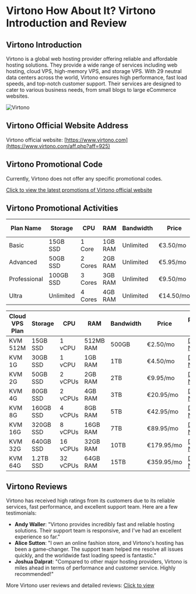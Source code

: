 # Virtono How About It? Virtono Introduction and Review

## Virtono Introduction
Virtono is a global web hosting provider offering reliable and affordable hosting solutions. They provide a wide range of services including web hosting, cloud VPS, high-memory VPS, and storage VPS. With 29 neutral data centers across the world, Virtono ensures high performance, fast load speeds, and top-notch customer support. Their services are designed to cater to various business needs, from small blogs to large eCommerce websites.

![Virtono](https://github.com/user-attachments/assets/c14819b3-7f23-45e7-8c69-8d0c36a9584c)

## Virtono Official Website Address
Virtono official website: [https://www.virtono.com](https://www.virtono.com/aff.php?aff=925)

## Virtono Promotional Code
Currently, Virtono does not offer any specific promotional codes.  

[Click to view the latest promotions of Virtono official website](https://www.virtono.com/aff.php?aff=925)

## Virtono Promotional Activities

| Plan Name        | Storage   | CPU        | RAM          | Bandwidth  | Price    | Purchase Link |
|------------------|-----------|------------|--------------|------------|----------|---------------|
| Basic            | 15GB SSD  | 1 Core     | 1GB RAM      | Unlimited  | €3.50/mo | [Order Now](https://www.virtono.com/aff.php?aff=925) |
| Advanced         | 50GB SSD  | 2 Cores    | 2GB RAM      | Unlimited  | €5.95/mo | [Order Now](https://www.virtono.com/aff.php?aff=925) |
| Professional     | 100GB SSD | 3 Cores    | 3GB RAM      | Unlimited  | €9.50/mo | [Order Now](https://www.virtono.com/aff.php?aff=925) |
| Ultra            | Unlimited | 4 Cores    | 4GB RAM      | Unlimited  | €14.50/mo| [Order Now](https://www.virtono.com/aff.php?aff=925) |

| Cloud VPS Plan   | Storage   | CPU        | RAM          | Bandwidth  | Price    | Purchase Link |
|------------------|-----------|------------|--------------|------------|----------|---------------|
| KVM 512M         | 15GB SSD  | 1 vCPU     | 512MB RAM    | 500GB      | €2.50/mo | [Deploy Now](https://www.virtono.com/aff.php?aff=925) |
| KVM 1G           | 30GB SSD  | 1 vCPU     | 1GB RAM      | 1TB        | €4.50/mo | [Deploy Now](https://www.virtono.com/aff.php?aff=925) |
| KVM 2G           | 50GB SSD  | 2 vCPUs    | 2GB RAM      | 2TB        | €9.95/mo | [Deploy Now](https://www.virtono.com/aff.php?aff=925) |
| KVM 4G           | 80GB SSD  | 2 vCPUs    | 4GB RAM      | 3TB        | €20.95/mo| [Deploy Now](https://www.virtono.com/aff.php?aff=925) |
| KVM 8G           | 160GB SSD | 4 vCPUs    | 8GB RAM      | 5TB        | €42.95/mo| [Deploy Now](https://www.virtono.com/aff.php?aff=925) |
| KVM 16G          | 320GB SSD | 8 vCPUs    | 16GB RAM     | 7TB        | €89.95/mo| [Deploy Now](https://www.virtono.com/aff.php?aff=925) |
| KVM 32G          | 640GB SSD | 16 vCPUs   | 32GB RAM     | 10TB       | €179.95/mo| [Deploy Now](https://www.virtono.com/aff.php?aff=925) |
| KVM 64G          | 1.2TB SSD | 32 vCPUs   | 64GB RAM     | 15TB       | €359.95/mo| [Deploy Now](https://www.virtono.com/aff.php?aff=925) |

## Virtono Reviews

Virtono has received high ratings from its customers due to its reliable services, fast performance, and excellent support team. Here are a few testimonials:

- **Andy Waller**: "Virtono provides incredibly fast and reliable hosting solutions. Their support team is responsive, and I've had an excellent experience so far."
- **Alice Sutton**: "I own an online fashion store, and Virtono's hosting has been a game-changer. The support team helped me resolve all issues quickly, and the worldwide fast loading speed is fantastic."
- **Joshua Dalprat**: "Compared to other major hosting providers, Virtono is miles ahead in terms of performance and customer service. Highly recommended!"

More Virtono user reviews and detailed reviews: [Click to view](https://www.virtono.com/aff.php?aff=925)
